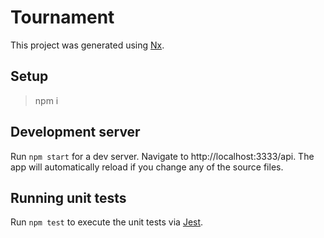 # Tournament

This project was generated using [Nx](https://nx.dev).

## Setup

> npm i

## Development server

Run `npm start` for a dev server. Navigate to http://localhost:3333/api. The app will automatically reload if you change any of the source files.

## Running unit tests

Run `npm test` to execute the unit tests via [Jest](https://jestjs.io).
